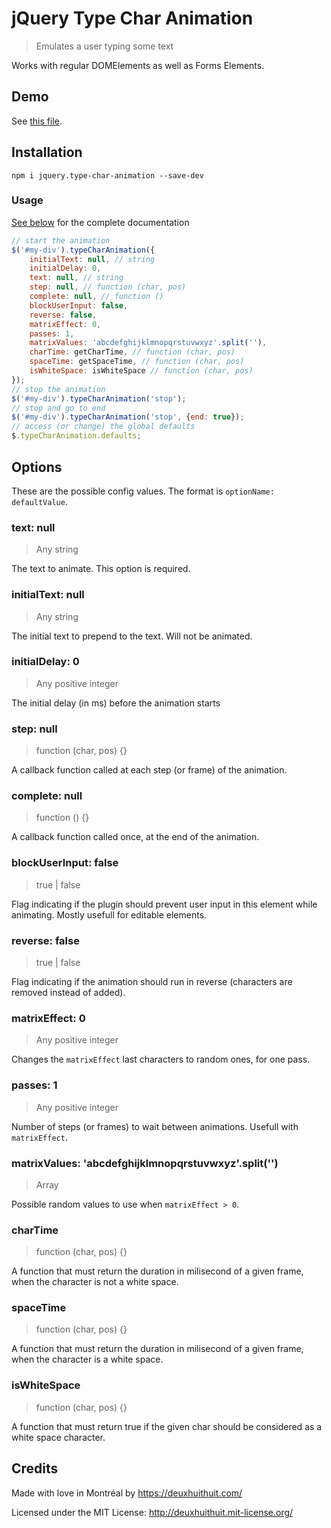 # jQuery Type Char Animation

> Emulates a user typing some text

Works with regular DOMElements as well as Forms Elements.

## Demo

See [this file](https://github.com/DeuxHuitHuit/jQuery-type-char-animation/blob/master/tests/jquery.type-char-animation.js.adhoc-test.html).

## Installation

`npm i jquery.type-char-animation --save-dev`

### Usage

[See below](#options) for the complete documentation

````javascript
// start the animation
$('#my-div').typeCharAnimation({
    initialText: null, // string
    initialDelay: 0,
    text: null, // string
    step: null, // function (char, pos)
    complete: null, // function ()
    blockUserInput: false,
    reverse: false,
    matrixEffect: 0,
    passes: 1,
    matrixValues: 'abcdefghijklmnopqrstuvwxyz'.split(''),
    charTime: getCharTime, // function (char, pos)
    spaceTime: getSpaceTime, // function (char, pos)
    isWhiteSpace: isWhiteSpace // function (char, pos)
});
// stop the animation
$('#my-div').typeCharAnimation('stop');
// stop and go to end
$('#my-div').typeCharAnimation('stop', {end: true});
// access (or change) the global defaults
$.typeCharAnimation.defaults;
````

## Options

These are the possible config values. The format is `optionName: defaultValue`.

### text: null
> Any string

The text to animate. This option is required.

### initialText: null
> Any string

The initial text to prepend to the text. Will not be animated.

### initialDelay: 0
> Any positive integer

The initial delay (in ms) before the animation starts

### step: null
> function (char, pos) {}

A callback function called at each step (or frame) of the animation.

### complete: null
> function () {}

A callback function called once, at the end of the animation.

### blockUserInput: false
> true | false

Flag indicating if the plugin should prevent user input in this element while animating. Mostly usefull for editable elements.

### reverse: false
> true | false

Flag indicating if the animation should run in reverse (characters are removed instead of added).

### matrixEffect: 0
> Any positive integer

Changes the `matrixEffect` last characters to random ones, for one pass.

### passes: 1
> Any positive integer

Number of steps (or frames) to wait between animations. Usefull with `matrixEffect`.

### matrixValues: 'abcdefghijklmnopqrstuvwxyz'.split('')
> Array

Possible random values to use when `matrixEffect > 0`.

### charTime
> function (char, pos) {}

A function that must return the duration in milisecond of a given frame, when the character is not a white space.

### spaceTime
> function (char, pos) {}

A function that must return the duration in milisecond of a given frame, when the character is a white space.

### isWhiteSpace
> function (char, pos) {}

A function that must return true if the given char should be considered as a white space character.

## Credits

Made with love in Montréal by <https://deuxhuithuit.com/>

Licensed under the MIT License: <http://deuxhuithuit.mit-license.org/>
